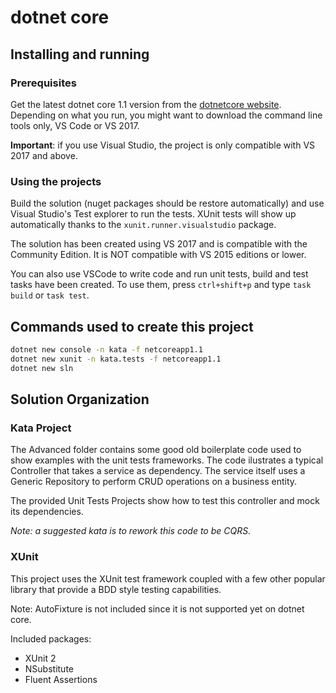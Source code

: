 # dotnet core

## Installing and running

### Prerequisites

Get the latest dotnet core 1.1 version from the [dotnetcore website](https://www.microsoft.com/net/core).
Depending on what you run, you might want to download the command line tools only, VS Code or
VS 2017.

**Important**: if you use Visual Studio, the project is only compatible with VS 2017 and above.

### Using the projects

Build the solution (nuget packages should be restore automatically) and use Visual Studio's Test
explorer to run the tests. XUnit tests will show up automatically thanks to the `xunit.runner.visualstudio`
package.

The solution has been created using VS 2017 and is compatible with the Community Edition. It
is NOT compatible with VS 2015 editions or lower.

You can also use VSCode to write code and run unit tests, build and test tasks have been created.
To use them, press `ctrl+shift+p` and type `task build` or `task test`.

## Commands used to create this project

```bash
dotnet new console -n kata -f netcoreapp1.1
dotnet new xunit -n kata.tests -f netcoreapp1.1
dotnet new sln
```

## Solution Organization

### Kata Project

The Advanced folder contains some good old boilerplate code used to show examples
with the unit tests frameworks. The code ilustrates a typical Controller that takes
a service as dependency. The service itself uses a Generic Repository to perform
CRUD operations on a business entity.

The provided Unit Tests Projects show how to test this controller and mock its
dependencies.

*Note: a suggested kata is to rework this code to be CQRS.*

### XUnit

This project uses the XUnit test framework coupled with a few other popular library
that provide a BDD style testing capabilities.

Note: AutoFixture is not included since it is not supported yet on dotnet core.

Included packages:

* XUnit 2
* NSubstitute
* Fluent Assertions
